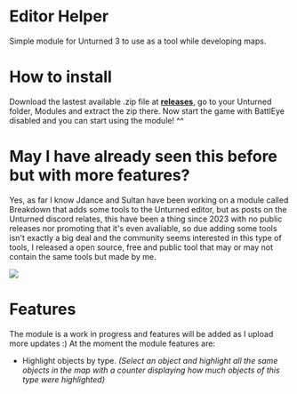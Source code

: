 # Editor Helper
Simple module for Unturned 3 to use as a tool while developing maps.

# How to install
Download the lastest available .zip file at **[releases](https://github.com/Senior-S/EditorHelper/releases)**, go to your Unturned folder, Modules and extract the zip there.
Now start the game with BattlEye disabled and you can start using the module! ^^

# May I have already seen this before but with more features?
Yes, as far I know Jdance and Sultan have been working on a module called Breakdown that adds some tools to the Unturned editor, but as posts on the Unturned discord relates, this have been a thing since 2023 with no public releases nor promoting that it's even avaliable, so due adding some tools isn't exactly a big deal and the community seems interested in this type of tools, I released a open source, free and public tool that may or may not contain the same tools but made by me.

[![](https://dcbadge.limes.pink/api/server/https://discord.gg/Y3jD5K2Q8C)](https://discord.gg/Y3jD5K2Q8C)

# Features
The module is a work in progress and features will be added as I upload more updates :)
At the moment the module features are:
- Highlight objects by type. *(Select an object and highlight all the same objects in the map with a counter displaying how much objects of this type were highlighted)*
